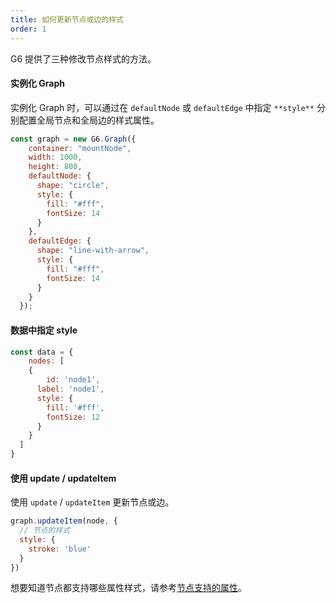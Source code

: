 ```yaml
---
title: 如何更新节点或边的样式
order: 1
---
```


G6 提供了三种修改节点样式的方法。

#### 实例化 Graph

实例化 Graph 时，可以通过在 `defaultNode` 或 `defaultEdge` 中指定 `**style**` 分别配置全局节点和全局边的样式属性。

```javascript
const graph = new G6.Graph({
    container: "mountNode",
    width: 1000,
    height: 800,
    defaultNode: {
      shape: "circle",
      style: {
        fill: "#fff",
        fontSize: 14
      }
    },
    defaultEdge: {
      shape: "line-with-arrow",
      style: {
        fill: "#fff",
        fontSize: 14
      }
    }
  });
```

#### 数据中指定 style
```javascript
const data = {
	nodes: [
    {
    	id: 'node1',
      label: 'node1',
      style: {
        fill: '#fff',
        fontSize: 12
      }
    }
  ]
}
```

#### 使用 update / updateItem

使用 `update` / `updateItem` 更新节点或边。

```javascript
graph.updateItem(node, {
  // 节点的样式
  style: {
  	stroke: 'blue'
  }
})
```

想要知道节点都支持哪些属性样式，请参考[节点支持的属性](/zh/docs/api/properties/NodeProperties)。
